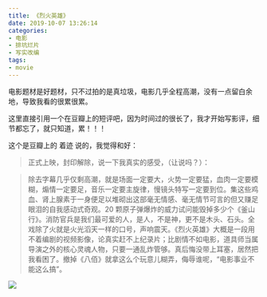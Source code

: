 ```yaml
---
title: 《烈火英雄》
date: 2019-10-07 13:26:14
categories:
- 电影
- 排坑烂片
- 写实改编
tags:
- movie
---
```

电影题材是好题材，只不过拍的是真垃圾，电影几乎全程高潮，没有一点留白余地，导致我看的很累很累。

<!-- more -->

这里直接引用一个在豆瓣上的短评吧，因为时间过的很长了，我才开始写影评，细节都忘了，就只知道，累！！！

这个是豆瓣上的 着迹 说的，我觉得和好：

>正式上映，封印解除，说一下我真实的感受，（让说吗？）：

>除去字幕几乎仅剩高潮，就是场面一定要大，火势一定要猛，血肉一定要模糊，煽情一定要足，音乐一定要主旋律，慢镜头特写一定要到位。集这些鸡血、肾上腺素于一身便足以堆砌出这部毫无情感、毫无情节可言的但又赚足眼泪的自我感动式奇观。20 颗原子弹爆炸的威力试问能毁掉多少个《釜山行》。消防官兵是我们最可爱的人，是人，不是神，更不是木头、石头。全戏除了火就是火光滔天一样的口号，声响震天。《烈火英雄》大概是一段用不着编剧的视频影像，论真实赶不上纪录片；比剧情不如电影，道具师当属导演之外的核心灵魂人物，只要一通乱炸管够。真后悔没带上耳塞，居然把我看困了。撤掉《八佰》就拿这么个玩意儿糊弄，侮辱谁呢，“电影事业不能这么搞”。

![](/images/movie/19.jpeg)
